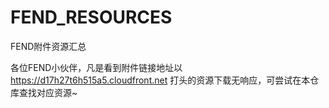 # FEND_RESOURCES
FEND附件资源汇总

各位FEND小伙伴，凡是看到附件链接地址以 https://d17h27t6h515a5.cloudfront.net 打头的资源下载无响应，可尝试在本仓库查找对应资源~
